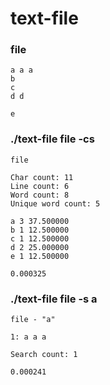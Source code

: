 # text-file

### file
```
a a a
b
c
d d

e
```
### ./text-file file -cs
```
file

Char count: 11
Line count: 6
Word count: 8
Unique word count: 5

a 3 37.500000
b 1 12.500000
c 1 12.500000
d 2 25.000000
e 1 12.500000

0.000325
```
### ./text-file file -s a
```
file - "a"

1: a a a

Search count: 1

0.000241
```
